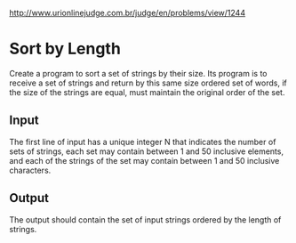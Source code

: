 http://www.urionlinejudge.com.br/judge/en/problems/view/1244

# Sort by Length

Create a program to sort a set of strings by their size. Its program is to
receive a set of strings and return by this same size ordered set of words, if
the size of the strings are equal, must maintain the original order of the
set.

## Input

The first line of input has a unique integer N that indicates the number of
sets of strings, each set may contain between 1 and 50 inclusive elements, and
each of the strings of the set may contain between 1 and 50 inclusive
characters.

## Output

The output should contain the set of input strings ordered by the length of
strings.
